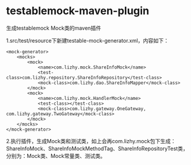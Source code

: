 # testablemock-maven-plugin

生成testablemock Mock类的maven插件

1.src/test/resource下新建testable-mock-generator.xml，内容如下：
```
<mock-generator>
    <mocks>
        <mock>
            <name>com.lizhy.mock.ShareInfoMock</name>
            <test-class>com.lizhy.repository.ShareInfoRepository</test-class>
            <mock-class>com.lizhy.dao.ShareInfoMapper</mock-class>
        </mock>
        <mock>
            <name>com.lizhy.mock.HandlerMock</name>
            <test-class></test-class>
            <mock-class>com.lizhy.gateway.OneGateway, com.lizhy.gateway.TwoGateway</mock-class>
        </mock>
    </mocks>
</mock-generator>
```

2.执行插件，生成Mock类和测试类，如上会再com.lizhy.mock包下生成：ShareInfoMock、ShareInfoMockMethodTag、ShareInfoRepositoryTest类，分别为：Mock类、Mock常量类、测试类。
